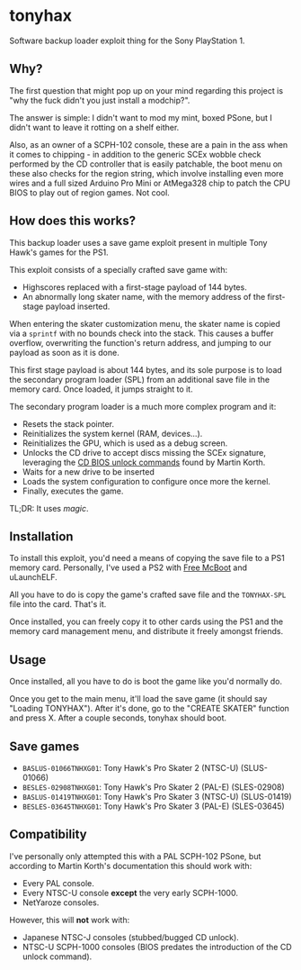 
tonyhax
=======

Software backup loader exploit thing for the Sony PlayStation 1.

Why?
----

The first question that might pop up on your mind regarding this project is "why the fuck didn't you just install a modchip?".

The answer is simple: I didn't want to mod my mint, boxed PSone, but I didn't want to leave it rotting on a shelf either.

Also, as an owner of a SCPH-102 console, these are a pain in the ass when it comes to chipping - in addition to the generic SCEx wobble check performed by the CD controller that is easily patchable, the boot menu on these also checks for the region string, which involve installing even more wires and a full sized Arduino Pro Mini or AtMega328 chip to patch the CPU BIOS to play out of region games. Not cool.

How does this works?
--------------------

This backup loader uses a save game exploit present in multiple Tony Hawk's games for the PS1.

This exploit consists of a specially crafted save game with:

 - Highscores replaced with a first-stage payload of 144 bytes.
 - An abnormally long skater name, with the memory address of the first-stage payload inserted.

When entering the skater customization menu, the skater name is copied via a `sprintf` with no bounds check into the stack. This causes a buffer overflow, overwriting the function's return address, and jumping to our payload as soon as it is done.

This first stage payload is about 144 bytes, and its sole purpose is to load the secondary program loader (SPL) from an additional save file in the memory card. Once loaded, it jumps straight to it.

The secondary program loader is a much more complex program and it:

 - Resets the stack pointer.
 - Reinitializes the system kernel (RAM, devices...).
 - Reinitializes the GPU, which is used as a debug screen.
 - Unlocks the CD drive to accept discs missing the SCEx signature, leveraging the [CD BIOS unlock commands](https://problemkaputt.de/psx-spx.htm#cdromsecretunlockcommands) found by Martin Korth.
 - Waits for a new drive to be inserted
 - Loads the system configuration to configure once more the kernel.
 - Finally, executes the game.

TL;DR: It uses _magic_.

Installation
------------

To install this exploit, you'd need a means of copying the save file to a PS1 memory card. Personally, I've used a PS2 with [Free McBoot](https://www.ps2-home.com/forum/viewtopic.php?t=1248) and uLaunchELF.

All you have to do is copy the game's crafted save file and the `TONYHAX-SPL` file into the card. That's it.

Once installed, you can freely copy it to other cards using the PS1 and the memory card management menu, and distribute it freely amongst friends.

Usage
-----

Once installed, all you have to do is boot the game like you'd normally do.

Once you get to the main menu, it'll load the save game (it should say "Loading TONYHAX"). After it's done, go to the "CREATE SKATER" function and press X. After a couple seconds, tonyhax should boot.

Save games
----------

 * `BASLUS-01066TNHXG01`: Tony Hawk's Pro Skater 2 (NTSC-U) (SLUS-01066)
 * `BESLES-02908TNHXG01`: Tony Hawk's Pro Skater 2 (PAL-E) (SLES-02908)
 * `BASLUS-01419TNHXG01`: Tony Hawk's Pro Skater 3 (NTSC-U) (SLUS-01419)
 * `BESLES-03645TNHXG01`: Tony Hawk's Pro Skater 3 (PAL-E) (SLES-03645)

Compatibility
-------------

I've personally only attempted this with a PAL SCPH-102 PSone, but according to Martin Korth's documentation this should work with:

 * Every PAL console.
 * Every NTSC-U console **except** the very early SCPH-1000.
 * NetYaroze consoles.

However, this will **not** work with:

 * Japanese NTSC-J consoles (stubbed/bugged CD unlock).
 * NTSC-U SCPH-1000 consoles (BIOS predates the introduction of the CD unlock command).

